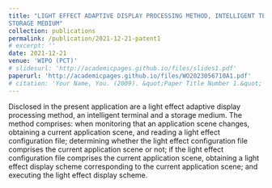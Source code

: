 ```yaml
---
title: "LIGHT EFFECT ADAPTIVE DISPLAY PROCESSING METHOD, INTELLIGENT TERMINAL AND
STORAGE MEDIUM"
collection: publications
permalink: /publication/2021-12-21-patent1
# excerpt: ''
date: 2021-12-21
venue: 'WIPO (PCT)'
# slidesurl: 'http://academicpages.github.io/files/slides1.pdf'
paperurl: 'http://academicpages.github.io/files/WO2023056710A1.pdf'
# citation: 'Your Name, You. (2009). &quot;Paper Title Number 1.&quot; <i>Journal 1</i>. 1(1).'
---
```


Disclosed in the present application are a light effect adaptive display processing method, an intelligent terminal and a storage medium. The method comprises: when monitoring that an application scene changes, obtaining a current application scene, and reading a light effect configuration file; determining whether the light effect configuration file comprises the current application scene or not; if the light effect configuration file comprises the current application scene, obtaining a light effect display scheme corresponding to the current application scene; and executing the light effect display scheme.